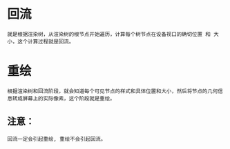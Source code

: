 # 回流
    就是根据渲染树，从渲染树的根节点开始遍历，计算每个树节点在设备视口的确切位置 和 大小，这个计算过程就是回流。

# 重绘
    根据渲染树和回流阶段，就会知道每个可见节点的样式和具体位置和大小，然后将节点的几何信息转成屏幕上的实际像素，这个阶段就是重绘。


## 注意：
    回流一定会引起重绘, 重绘不会引起回流。